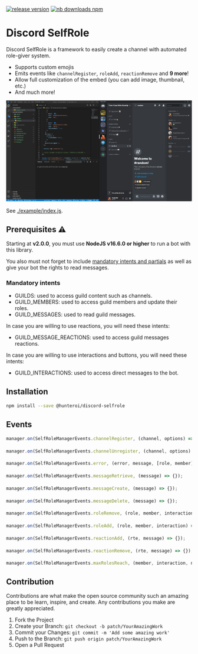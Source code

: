 <a href="https://www.npmjs.com/@hunteroi/discord-selfrole"><img src="https://img.shields.io/github/v/release/hunteroi/discord-selfrole?style=for-the-badge" alt="release version"/></a>
<a href="https://www.npmjs.com/@hunteroi/discord-selfrole"><img src="https://img.shields.io/npm/dt/@hunteroi/discord-selfrole?style=for-the-badge" alt="nb downloads npm"/></a>

# Discord SelfRole

Discord SelfRole is a framework to easily create a channel with automated role-giver system.

- Supports custom emojis
- Emits events like `channelRegister`, `roleAdd`, `reactionRemove` and **9 more**!
- Allow full customization of the embed (you can add image, thumbnail, etc.)
- And much more!

![IMAGE](https://raw.githubusercontent.com/HunteRoi/discord-selfrole/master/assets/example.gif)

See [./example/index.js](https://github.com/hunteroi/discord-selfrole/tree/master/example/index.js).

## Prerequisites ⚠️

Starting at **v2.0.0**, you must use **NodeJS v16.6.0 or higher** to run a bot with this library.

You also must not forget to include [mandatory intents and partials](#mandatory-intents) as well as give your bot the
rights to read messages.

### Mandatory intents

- GUILDS: used to access guild content such as channels.
- GUILD_MEMBERS: used to access guild members and update their roles.
- GUILD_MESSAGES: used to read guild messages.

In case you are willing to use reactions, you will need these intents:

- GUILD_MESSAGE_REACTIONS: used to access guild messages reactions.

In case you are willing to use interactions and buttons, you will need these intents:

- GUILD_INTERACTIONS: used to access direct messages to the bot.

## Installation

```sh
npm install --save @hunteroi/discord-selfrole
```

## Events

```ts
manager.on(SelfRoleManagerEvents.channelRegister, (channel, options) => {});

manager.on(SelfRoleManagerEvents.channelUnregister, (channel, options) => {});

manager.on(SelfRoleManagerEvents.error, (error, message, [role, member]) => {});

manager.on(SelfRoleManagerEvents.messageRetrieve, (message) => {});

manager.on(SelfRoleManagerEvents.messageCreate, (message) => {});

manager.on(SelfRoleManagerEvents.messageDelete, (message) => {});

manager.on(SelfRoleManagerEvents.roleRemove, (role, member, interaction) => {});

manager.on(SelfRoleManagerEvents.roleAdd, (role, member, interaction) => {});

manager.on(SelfRoleManagerEvents.reactionAdd, (rte, message) => {});

manager.on(SelfRoleManagerEvents.reactionRemove, (rte, message) => {});

manager.on(SelfRoleManagerEvents.maxRolesReach, (member, interaction, nbRoles, maxRoles) => {});
```

## Contribution

Contributions are what make the open source community such an amazing place to be learn, inspire, and create. Any
contributions you make are greatly appreciated.

1. Fork the Project
2. Create your Branch: `git checkout -b patch/YourAmazingWork`
3. Commit your Changes: `git commit -m 'Add some amazing work'`
4. Push to the Branch: `git push origin patch/YourAmazingWork`
5. Open a Pull Request
